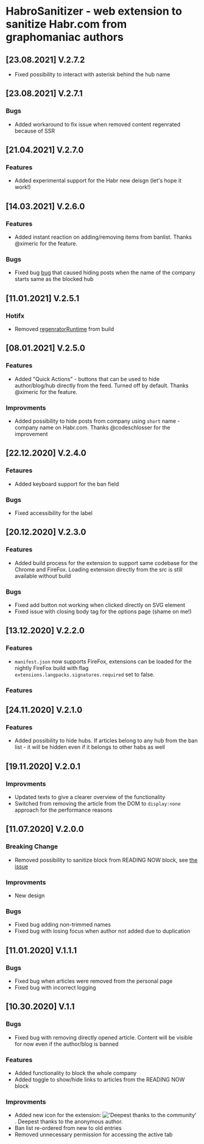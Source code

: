 # HabroSanitizer - web extension to sanitize Habr.com from graphomaniac authors

## [23.08.2021] V.2.7.2

* Fixed possibility to interact with asterisk behind the hub name

## [23.08.2021] V.2.7.1

### Bugs

* Added workaround to fix issue when removed content regenrated because of SSR

## [21.04.2021] V.2.7.0

### Features

* Added experimental support for the Habr new deisgn (let's hope it work!)

## [14.03.2021] V.2.6.0

### Features

* Added instant reaction on adding/removing items from banlist. Thanks @ximeric for the feature.

### Bugs

* Fixed bug [bug](https://github.com/Drag13/HabrSanitizer/issues/20) that caused hiding posts when the name of the company starts same as the blocked hub

## [11.01.2021] V.2.5.1

### Hotifx

* Removed [regenratorRuntime](https://www.npmjs.com/package/regenerator-runtime) from build

## [08.01.2021] V.2.5.0

### Features

* Added "Quick Actions" - buttons that can be used to hide author/blog/hub directly from the feed. Turned off by default. Thanks @ximeric for the feature.

### Improvments

* Added possibility to hide posts from company using `short` name - company name on Habr.com. Thanks @codeschlosser for the improvement

## [22.12.2020] V.2.4.0

### Fetaures

* Added keyboard support for the ban field

### Bugs

* Fixed accessibility for the label

## [20.12.2020] V.2.3.0

### Features

* Added build process for the extension to support same codebase for the Chrome and FireFox. Loading extension directly from the src is still available without build

### Bugs

* Fixed add button not working when clicked directly on SVG element
* Fixed issue with closing body tag for the options page (shame on me!)

## [13.12.2020] V.2.2.0

### Features

* `manifest.json` now supports FireFox, extensions can be loaded for the nightly FireFox build with flag `extensions.langpacks.signatures.required` set to false.

### Features

## [24.11.2020] V.2.1.0

### Features

* Added possibility to hide hubs. If articles belong to any hub from the ban list - it will be hidden even if it belongs to other habs as well

## [19.11.2020] V.2.0.1

### Improvments

* Updated texts to give a clearer overview of the functionality
* Switched from removing the article from the DOM to `display:none` approach for the performance reasons

## [11.07.2020] V.2.0.0

### Breaking Change

* Removed possibility to sanitize block from READING NOW block, see [the issue](https://github.com/Drag13/HabrSanitizer/issues/6)

### Improvments

* New design

### Bugs

* Fixed bug adding non-trimmed names
* Fixed bug with losing focus when author not added due to duplication

## [11.01.2020] V.1.1.1

### Bugs

* Fixed bug when articles were removed from the personal page
* Fixed bug with incorrect logging

## [10.30.2020] V.1.1

### Bugs

* Fixed bug with removing directly opened article. Content will be visible for now even if the author/blog is banned

### Features

* Added functionality to block the whole company
* Added toggle to show/hide links to articles from the READING NOW block

### Improvments

* Added new icon for the extension: !['Deepest thanks to the community'](./src/asset/i19.png). Deepest thanks to the anonymous author.
* Ban list re-ordered from new to old entries
* Removed unnecessary permission for accessing the active tab
